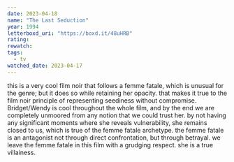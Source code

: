 ```yaml
---
date: 2023-04-18
name: "The Last Seduction"
year: 1994
letterboxd_uri: "https://boxd.it/48uHRB"
rating: 
rewatch: 
tags:
  - tv
watched_date: 2023-04-17
---
```


this is a very cool film noir that follows a femme fatale, which is unusual for the genre; but it does so while retaining her opacity. that makes it true to the film noir principle of representing seediness without compromise. Bridget/Wendy is cool throughout the whole film, and by the end we are completely unmoored from any notion that we could trust her. by not having any significant moments where she reveals vulnerability, she remains closed to us, which is true of the femme fatale archetype. the femme fatale is an antagonist not through direct confrontation, but through betrayal. we leave the femme fatale in this film with a grudging respect. she is a true villainess.

